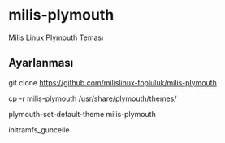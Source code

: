 # milis-plymouth
Milis Linux Plymouth Teması

## Ayarlanması 

 git clone https://github.com/milislinux-topluluk/milis-plymouth
 
 cp -r milis-plymouth /usr/share/plymouth/themes/
 
 plymouth-set-default-theme milis-plymouth
 
 initramfs_guncelle
